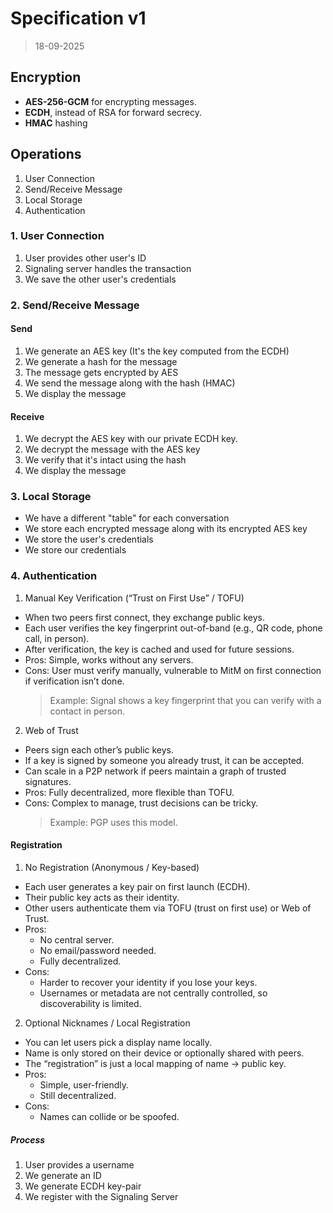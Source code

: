 # Specification v1

> 18-09-2025

## Encryption

- **AES-256-GCM** for encrypting messages.
- **ECDH**, instead of RSA for forward secrecy.
- **HMAC** hashing

## Operations

1. User Connection
2. Send/Receive Message
3. Local Storage
4. Authentication

### 1. User Connection

1. User provides other user's ID
2. Signaling server handles the transaction
3. We save the other user's credentials

### 2. Send/Receive Message

#### Send

1. We generate an AES key (It's the key computed from the ECDH)
2. We generate a hash for the message
3. The message gets encrypted by AES
5. We send the message along with the hash (HMAC)
6. We display the message

#### Receive

1. We decrypt the AES key with our private ECDH key.
2. We decrypt the message with the AES key
3. We verify that it's intact using the hash
4. We display the message

### 3. Local Storage

- We have a different "table" for each conversation
- We store each encrypted message along with its encrypted AES key
- We store the user's credentials
- We store our credentials

### 4. Authentication

1. Manual Key Verification (“Trust on First Use” / TOFU)

- When two peers first connect, they exchange public keys.
- Each user verifies the key fingerprint out-of-band (e.g., QR code, phone call, in person).
- After verification, the key is cached and used for future sessions.
- Pros: Simple, works without any servers.
- Cons: User must verify manually, vulnerable to MitM on first connection if verification isn’t done.
  > Example: Signal shows a key fingerprint that you can verify with a contact in person.

2. Web of Trust

- Peers sign each other’s public keys.
- If a key is signed by someone you already trust, it can be accepted.
- Can scale in a P2P network if peers maintain a graph of trusted signatures.
- Pros: Fully decentralized, more flexible than TOFU.
- Cons: Complex to manage, trust decisions can be tricky.
  > Example: PGP uses this model.

#### Registration

1. No Registration (Anonymous / Key-based)

- Each user generates a key pair on first launch (ECDH).
- Their public key acts as their identity.
- Other users authenticate them via TOFU (trust on first use) or Web of Trust.
- Pros:
  - No central server.
  - No email/password needed.
  - Fully decentralized.
- Cons:
  - Harder to recover your identity if you lose your keys.
  - Usernames or metadata are not centrally controlled, so discoverability is limited.

2. Optional Nicknames / Local Registration

- You can let users pick a display name locally.
- Name is only stored on their device or optionally shared with peers.
- The “registration” is just a local mapping of name → public key.
- Pros:
  - Simple, user-friendly.
  - Still decentralized.
- Cons:
  - Names can collide or be spoofed.

##### Process

1. User provides a username
2. We generate an ID
3. We generate ECDH key-pair
4. We register with the Signaling Server
